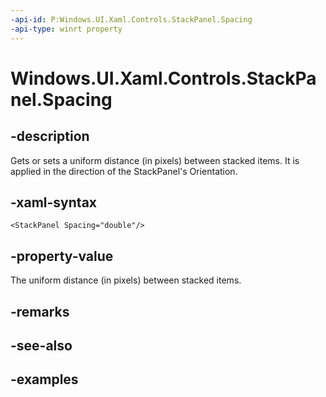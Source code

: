 ```yaml
---
-api-id: P:Windows.UI.Xaml.Controls.StackPanel.Spacing
-api-type: winrt property
---
```


<!-- Property syntax.
public double Spacing { get;  set; }
-->

# Windows.UI.Xaml.Controls.StackPanel.Spacing

## -description

Gets or sets a uniform distance (in pixels) between stacked items. It is applied in the direction of the StackPanel's Orientation.



## -xaml-syntax

```xaml
<StackPanel Spacing="double"/>
```

## -property-value

The uniform distance (in pixels) between stacked items.

## -remarks

## -see-also

## -examples


